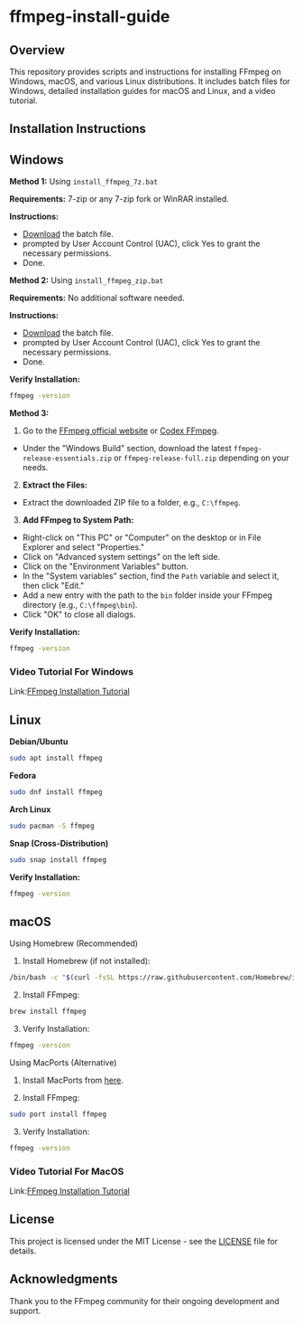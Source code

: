# ffmpeg-install-guide

## **Overview**

This repository provides scripts and instructions for installing FFmpeg on Windows, macOS, and various Linux distributions. It includes batch files for Windows, detailed installation guides for macOS and Linux, and a video tutorial.

## **Installation Instructions**

## **Windows**

**Method 1:** Using `install_ffmpeg_7z.bat`

**Requirements:** 7-zip or any 7-zip fork or WinRAR installed.

**Instructions:**

- [Download](https://github.com/oop7/ffmpeg-install-guide/releases/download/v1.0/ffmpeg_7z.bat) the batch file.
- prompted by User Account Control (UAC), click Yes to grant the necessary permissions.
- Done.

**Method 2:** Using ``install_ffmpeg_zip.bat``

**Requirements:** No additional software needed.

**Instructions:**

- [Download](https://github.com/oop7/ffmpeg-install-guide/releases/download/v1.0/ffmpeg_zip.bat) the batch file.
- prompted by User Account Control (UAC), click Yes to grant the necessary permissions.
- Done.

**Verify Installation:**
```bash
ffmpeg -version
```

**Method 3:**

1. Go to the [FFmpeg official website](https://ffmpeg.org/download.html) or [Codex FFmpeg](https://github.com/GyanD/codexffmpeg/releases).

- Under the "Windows Build" section, download the latest `ffmpeg-release-essentials.zip` or `ffmpeg-release-full.zip` depending on your needs.

2. **Extract the Files:**

- Extract the downloaded ZIP file to a folder, e.g., `C:\ffmpeg`.

3. **Add FFmpeg to System Path:**

- Right-click on "This PC" or "Computer" on the desktop or in File Explorer and select "Properties."
- Click on "Advanced system settings" on the left side.
- Click on the "Environment Variables" button.
- In the "System variables" section, find the `Path` variable and select it, then click "Edit."
- Add a new entry with the path to the `bin` folder inside your FFmpeg directory (e.g., `C:\ffmpeg\bin`).
- Click "OK" to close all dialogs.

**Verify Installation:**
```bash
ffmpeg -version
```

### **Video Tutorial For Windows**

Link:[FFmpeg Installation Tutorial](https://youtu.be/5xgegeBL0kw?si=0CyS9BNYHeBiPDxd)

## **Linux**

**Debian/Ubuntu**

```bash
sudo apt install ffmpeg
```

**Fedora**

```bash
sudo dnf install ffmpeg
```

**Arch Linux**

```bash
sudo pacman -S ffmpeg
```

**Snap (Cross-Distribution)**

```bash
sudo snap install ffmpeg
```

**Verify Installation:**
```bash
ffmpeg -version
```

## **macOS**

Using Homebrew (Recommended)

1. Install Homebrew (if not installed):
```bash
/bin/bash -c "$(curl -fsSL https://raw.githubusercontent.com/Homebrew/install/HEAD/install.sh)"
```

2. Install FFmpeg:
```bash
brew install ffmpeg
```

3. Verify Installation:

```bash
ffmpeg -version
```

Using MacPorts (Alternative)

1. Install MacPorts from [here](https://www.macports.org/install.php).

2. Install FFmpeg:
```bash
sudo port install ffmpeg
```

3. Verify Installation:
```bash
ffmpeg -version
```

### **Video Tutorial For MacOS**

Link:[FFmpeg Installation Tutorial](https://youtu.be/dJ8y-VlMNAo?si=dLee6hrVVoJeCvVO)

## License

This project is licensed under the MIT License - see the [LICENSE](https://github.com/oop7/ffmpeg-install-guide/blob/main/LICENSE) file for details.

## Acknowledgments

Thank you to the FFmpeg community for their ongoing development and support.

